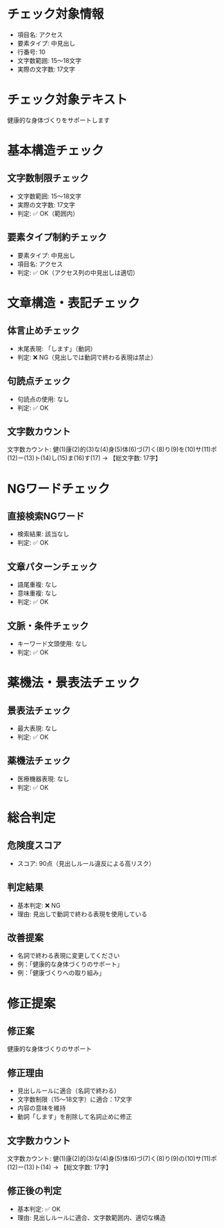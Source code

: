# チェック対象情報

- 項目名: アクセス
- 要素タイプ: 中見出し
- 行番号: 10
- 文字数範囲: 15～18文字
- 実際の文字数: 17文字

# チェック対象テキスト

健康的な身体づくりをサポートします

# 基本構造チェック

## 文字数制限チェック
- 文字数範囲: 15～18文字
- 実際の文字数: 17文字
- 判定: ✅ OK（範囲内）

## 要素タイプ制約チェック
- 要素タイプ: 中見出し
- 項目名: アクセス
- 判定: ✅ OK（アクセス列の中見出しは適切）

# 文章構造・表記チェック

## 体言止めチェック
- 末尾表現: 「します」（動詞）
- 判定: ❌ NG（見出しでは動詞で終わる表現は禁止）

## 句読点チェック
- 句読点の使用: なし
- 判定: ✅ OK

## 文字数カウント
文字数カウント: 健(1)康(2)的(3)な(4)身(5)体(6)づ(7)く(8)り(9)を(10)サ(11)ポ(12)ー(13)ト(14)し(15)ま(16)す(17) → 【総文字数: 17字】

# NGワードチェック

## 直接検索NGワード
- 検索結果: 該当なし
- 判定: ✅ OK

## 文章パターンチェック
- 語尾重複: なし
- 意味重複: なし
- 判定: ✅ OK

## 文脈・条件チェック
- キーワード文頭使用: なし
- 判定: ✅ OK

# 薬機法・景表法チェック

## 景表法チェック
- 最大表現: なし
- 判定: ✅ OK

## 薬機法チェック
- 医療機器表現: なし
- 判定: ✅ OK

# 総合判定

## 危険度スコア
- スコア: 90点（見出しルール違反による高リスク）

## 判定結果
- 基本判定: ❌ NG
- 理由: 見出しで動詞で終わる表現を使用している

## 改善提案
- 名詞で終わる表現に変更してください
- 例：「健康的な身体づくりのサポート」
- 例：「健康づくりへの取り組み」

# 修正提案

## 修正案
健康的な身体づくりのサポート

## 修正理由
- 見出しルールに適合（名詞で終わる）
- 文字数制限（15～18文字）に適合：17文字
- 内容の意味を維持
- 動詞「します」を削除して名詞止めに修正

## 文字数カウント
文字数カウント: 健(1)康(2)的(3)な(4)身(5)体(6)づ(7)く(8)り(9)の(10)サ(11)ポ(12)ー(13)ト(14) → 【総文字数: 17字】

## 修正後の判定
- 基本判定: ✅ OK
- 理由: 見出しルールに適合、文字数範囲内、適切な構造
